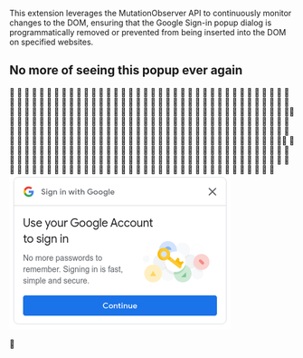 This extension leverages the MutationObserver API to continuously monitor changes to the DOM, ensuring that the Google Sign-in popup dialog is programmatically removed or prevented from being inserted into the DOM on specified websites.



## No more of seeing this popup ever again
🚫 🚫 🚫 🚫 🚫 🚫 🚫 🚫 🚫 🚫 🚫 🚫 🚫 🚫 🚫 🚫 🚫 🚫 🚫 🚫 🚫 🚫 🚫 🚫 🚫 🚫 🚫 🚫 🚫 🚫 🚫 🚫 🚫 🚫 🚫 🚫 🚫 🚫 🚫 🚫 🚫 🚫 🚫 🚫 🚫 🚫 🚫 🚫 🚫 🚫 🚫 🚫 🚫 🚫 🚫 🚫 🚫 🚫 🚫 🚫 🚫 🚫 🚫 🚫 🚫 🚫 🚫 🚫 🚫 🚫 🚫 🚫 🚫 🚫 🚫 🚫 🚫 🚫 🚫 🚫 🚫 🚫 🚫 🚫 🚫 🚫 🚫 🚫 🚫 🚫 🚫 🚫 🚫 🚫 🚫 🚫 🚫 🚫 🚫 🚫 🚫 🚫 🚫 🚫 🚫 🚫 🚫 🚫 🚫 🚫 🚫 🚫 🚫 🚫🚫 🚫 🚫 🚫 🚫 🚫 🚫 🚫 🚫 🚫 🚫 🚫 🚫 🚫 🚫 🚫 🚫 🚫 🚫 🚫 🚫 🚫 🚫 🚫 🚫 🚫 🚫 🚫 🚫 🚫 🚫 🚫 🚫 🚫 🚫 🚫 🚫 🚫 🚫 🚫 🚫 🚫 🚫 🚫 🚫 🚫 🚫 🚫 🚫 🚫 🚫 🚫 🚫 🚫 🚫 🚫 🚫 🚫 🚫 🚫 🚫 🚫 🚫 🚫 🚫 🚫 🚫 🚫 🚫 🚫 🚫 🚫 🚫 🚫 🚫 🚫 🚫 🚫 🚫 🚫 🚫 🚫 🚫 🚫 🚫 🚫 🚫 🚫 🚫 🚫 🚫 🚫 🚫 🚫 🚫 🚫 🚫 🚫 🚫 🚫 🚫 🚫 🚫 🚫 🚫 🚫 🚫 🚫 🚫 🚫 🚫 🚫 🚫 🚫🚫 🚫 🚫 🚫 🚫 🚫 🚫 🚫 🚫 🚫 🚫 🚫 🚫 🚫 🚫 🚫 🚫 🚫 🚫 🚫 🚫 🚫 🚫 🚫 🚫 🚫 🚫 🚫 🚫 🚫 🚫 🚫 🚫 🚫 🚫 🚫 🚫 🚫 🚫 🚫 🚫 🚫 🚫 🚫 🚫 🚫 🚫 🚫 🚫 🚫 🚫 🚫 🚫 🚫 🚫 🚫 🚫 🚫 🚫 🚫 🚫 🚫 🚫 🚫 🚫 🚫 🚫 🚫 🚫 🚫 🚫 🚫 🚫 🚫 🚫 🚫 🚫 🚫 🚫 🚫 🚫 🚫 🚫 🚫 🚫 🚫 🚫 🚫 🚫 🚫 🚫 🚫 🚫 🚫 🚫 🚫 🚫 🚫 🚫 🚫 🚫 🚫 🚫 🚫 🚫 🚫 🚫 🚫 🚫 🚫 🚫 🚫 🚫 🚫
![image depicts no more Google Sign-in popup](https://raw.githubusercontent.com/mant-is/easeless/main/assets/dialog.png)

🚫

